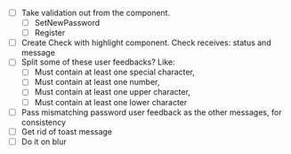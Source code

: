 - [ ] Take validation out from the component.
  - [ ] SetNewPassword
  - [ ] Register
- [ ] Create Check with highlight component. Check receives: status and message
- [ ] Split some of these user feedbacks? Like:
  - [ ] Must contain at least one special character,
  - [ ] Must contain at least one number,
  - [ ] Must contain at least one upper character,
  - [ ] Must contain at least one lower character
- [ ] Pass mismatching password user feedback as the other messages, for consistency
- [ ] Get rid of toast message
- [ ] Do it on blur
